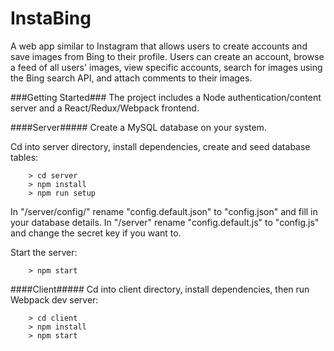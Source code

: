 # InstaBing

A web app similar to Instagram that allows users to create accounts and save images from Bing to their profile. Users can create an account, browse a feed of all users' images, view specific accounts, search for images using the Bing search API, and attach comments to their images.


###Getting Started###
The project includes a Node authentication/content server and a React/Redux/Webpack frontend.

####Server#####
Create a MySQL database on your system.

Cd into server directory, install dependencies, create and seed database tables:
```
	> cd server
	> npm install
	> npm run setup
```

In "/server/config/" rename "config.default.json" to "config.json" and fill in your database details.
In "/server" rename "config.default.js" to "config.js" and change the secret key if you want to.

Start the server:
```
	> npm start
```

####Client#####
Cd into client directory, install dependencies, then run Webpack dev server:
```
	> cd client
	> npm install
	> npm start
```
